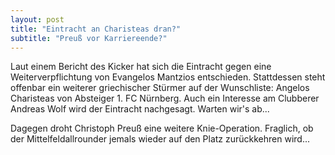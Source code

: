 ```yaml
---
layout: post
title: "Eintracht an Charisteas dran?"
subtitle: "Preuß vor Karriereende?"
---
```


Laut einem Bericht des Kicker hat sich die Eintracht gegen eine Weiterverpflichtung von Evangelos Mantzios entschieden. Stattdessen steht offenbar ein weiterer griechischer Stürmer auf der Wunschliste: Angelos Charisteas von Absteiger 1. FC Nürnberg. Auch ein Interesse am Clubberer Andreas Wolf wird der Eintracht nachgesagt. Warten wir's ab...

Dagegen droht Christoph Preuß eine weitere Knie-Operation. Fraglich, ob der Mittelfeldallrounder jemals wieder auf den Platz zurückkehren wird...
